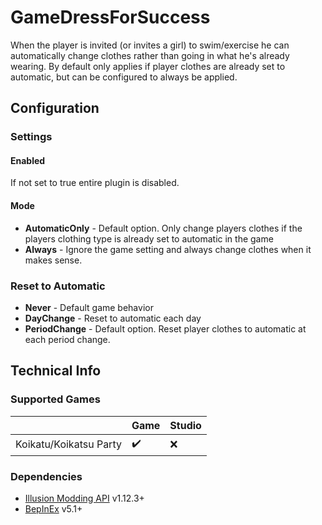 # GameDressForSuccess

When the player is invited (or invites a girl) to swim/exercise he can automatically change clothes rather than going in what he's already wearing. By default only applies if player clothes are already set to automatic, but can be configured to always be applied.

## Configuration

### Settings

#### Enabled

If not set to true entire plugin is disabled.

#### Mode

- **AutomaticOnly** - Default option. Only change players clothes if the players clothing type is already set to automatic in the game
- **Always** - Ignore the game setting and always change clothes when it makes sense.

### Reset to Automatic

- **Never** - Default game behavior
- **DayChange** - Reset to automatic each day
- **PeriodChange** - Default option. Reset player clothes to automatic at each period change.

## Technical Info

### Supported Games

|                         | Game  | Studio |
| ----------------------: | ----- | -------|
| Koikatu/Koikatsu Party  | ✔️     | ❌     |



### Dependencies

- [Illusion Modding API](https://github.com/IllusionMods/IllusionModdingAPI) v1.12.3+
- [BepInEx](https://github.com/BepInEx/BepInEx) v5.1+

